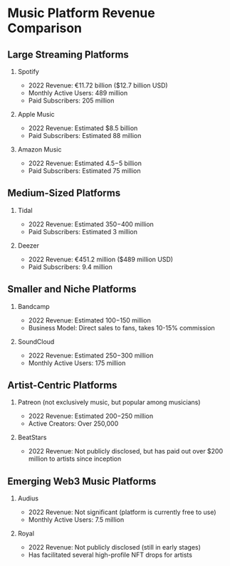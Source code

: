 # Music Platform Revenue Comparison

## Large Streaming Platforms

1. Spotify
   - 2022 Revenue: €11.72 billion ($12.7 billion USD)
   - Monthly Active Users: 489 million
   - Paid Subscribers: 205 million

2. Apple Music
   - 2022 Revenue: Estimated $8.5 billion
   - Paid Subscribers: Estimated 88 million

3. Amazon Music
   - 2022 Revenue: Estimated $4.5-$5 billion
   - Paid Subscribers: Estimated 75 million

## Medium-Sized Platforms

1. Tidal
   - 2022 Revenue: Estimated $350-$400 million
   - Paid Subscribers: Estimated 3 million

2. Deezer
   - 2022 Revenue: €451.2 million ($489 million USD)
   - Paid Subscribers: 9.4 million

## Smaller and Niche Platforms

1. Bandcamp
   - 2022 Revenue: Estimated $100-$150 million
   - Business Model: Direct sales to fans, takes 10-15% commission

2. SoundCloud
   - 2022 Revenue: Estimated $250-$300 million
   - Monthly Active Users: 175 million

## Artist-Centric Platforms

1. Patreon (not exclusively music, but popular among musicians)
   - 2022 Revenue: Estimated $200-$250 million
   - Active Creators: Over 250,000

2. BeatStars
   - 2022 Revenue: Not publicly disclosed, but has paid out over $200 million to artists since inception

## Emerging Web3 Music Platforms

1. Audius
   - 2022 Revenue: Not significant (platform is currently free to use)
   - Monthly Active Users: 7.5 million

2. Royal
   - 2022 Revenue: Not publicly disclosed (still in early stages)
   - Has facilitated several high-profile NFT drops for artists
